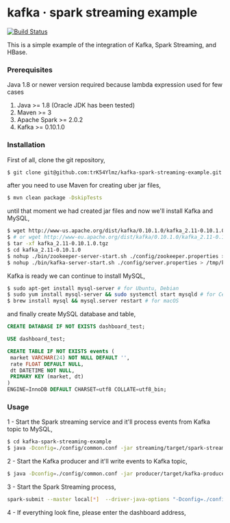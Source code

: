 # kafka &middot; spark streaming example

[![Build Status](https://travis-ci.org/trK54Ylmz/kafka-spark-streaming-example.svg?branch=master)](https://travis-ci.org/trK54Ylmz/kafka-spark-streaming-example)

This is a simple example of the integration of Kafka, Spark Streaming, and HBase.

### Prerequisites

Java 1.8 or newer version required because lambda expression used for few cases

1. Java >= 1.8 (Oracle JDK has been tested)
2. Maven >= 3
3. Apache Spark >= 2.0.2
4. Kafka >= 0.10.1.0

### Installation

First of all, clone the git repository,

```bash
$ git clone git@github.com:trK54Ylmz/kafka-spark-streaming-example.git
```

after you need to use Maven for creating uber jar files,

```bash
$ mvn clean package -DskipTests
```

until that moment we had created jar files and now we'll install Kafka and MySQL,

```bash
$ wget http://www-us.apache.org/dist/kafka/0.10.1.0/kafka_2.11-0.10.1.0.tgz
$ # or wget http://www-eu.apache.org/dist/kafka/0.10.1.0/kafka_2.11-0.10.1.0.tgz
$ tar -xf kafka_2.11-0.10.1.0.tgz
$ cd kafka_2.11-0.10.1.0
$ nohup ./bin/zookeeper-server-start.sh ./config/zookeeper.properties > /tmp/kafka-zookeeper.out 2>&1 &
$ nohup ./bin/kafka-server-start.sh ./config/server.properties > /tmp/kafka-server.out 2>&1 &
```

Kafka is ready we can continue to install MySQL,

```bash
$ sudo apt-get install mysql-server # for Ubuntu, Debian
$ sudo yum install mysql-server && sudo systemctl start mysqld # for CentOS, RHEL
$ brew install mysql && mysql.server restart # for macOS
```

and finally create MySQL database and table,

```sql
CREATE DATABASE IF NOT EXISTS dashboard_test;

USE dashboard_test;

CREATE TABLE IF NOT EXISTS events (
 market VARCHAR(24) NOT NULL DEFAULT '',
 rate FLOAT DEFAULT NULL,
 dt DATETIME NOT NULL,
 PRIMARY KEY (market, dt)
)
ENGINE=InnoDB DEFAULT CHARSET=utf8 COLLATE=utf8_bin;
```

### Usage

1 - Start the Spark streaming service and it'll process events from Kafka topic to MySQL,

```bash
$ cd kafka-spark-streaming-example
$ java -Dconfig=./config/common.conf -jar streaming/target/spark-streaming-0.1.jar
```

2 - Start the Kafka producer and it'll write events to Kafka topic,

```bash
$ java -Dconfig=./config/common.conf -jar producer/target/kafka-producer-0.1.jar
```

3 - Start the Spark Streaming process,

```bash
spark-submit --master local[*]  --driver-java-options "-Dconfig=./config/common.conf -Dlog4j.configuration=file:log4j.xml" streaming/target/spark-streaming-0.1.jar
```

4 - If everything look fine, please enter the dashboard address,


